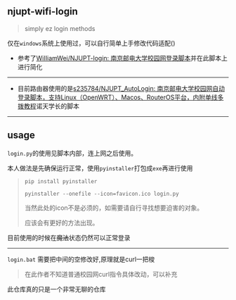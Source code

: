 ## njupt-wifi-login

> simply ez login methods 

仅在`windows`系统上使用过，可以自行简单上手修改代码适配()

- 参考了[WiIIiamWei/NJUPT-login: 南京邮电大学校园网登录脚本](https://github.com/WiIIiamWei/NJUPT-login)并在此脚本上进行简化

---



- 目前路由器使用的是[s235784/NJUPT_AutoLogin: 南京邮电大学校园网自动登录脚本，支持Linux（OpenWRT）、Macos、RouterOS平台，内附单线多拨教程](https://github.com/s235784/NJUPT_AutoLogin)诺天学长的脚本

---



## usage

`login.py`的使用见脚本内部，连上网之后使用。

本人做法是先确保运行正常，使用`pyinstaller`打包成`exe`再进行使用

>  `pip install pyinstaller`
>
> `pyinstaller --onefile --icon=favicon.ico login.py`
>
> 当然此处的icon不是必须的，如需要请自行寻找想要迫害的对象。
>
> 应该会有更好的方法出现。

目前使用的时候在~~魔法~~状态仍然可以正常登录

---



`login.bat` 需要把中间的空修改好,原理就是curl一把梭

> 在此作者不知道普通校园网curl指令具体改动，可以补充

此仓库真的只是一个非常无聊的仓库
